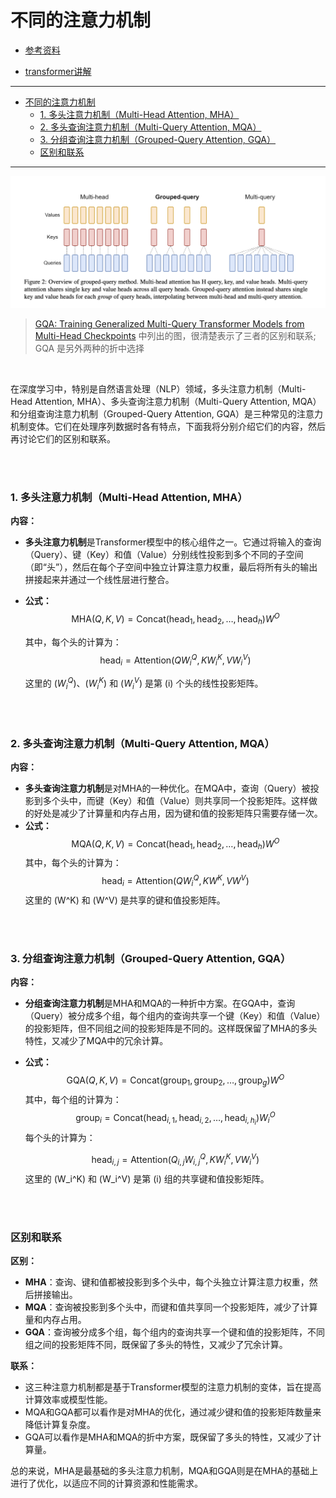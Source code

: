 # 不同的注意力机制

- [参考资料](https://blog.csdn.net/TFATS/article/details/133042246)

- [transformer讲解](https://transformers.run/c1/transformer/)


---

- [不同的注意力机制](#不同的注意力机制)
    - [1. 多头注意力机制（Multi-Head Attention, MHA）](#1-多头注意力机制multi-head-attention-mha)
    - [2. 多头查询注意力机制（Multi-Query Attention, MQA）](#2-多头查询注意力机制multi-query-attention-mqa)
    - [3. 分组查询注意力机制（Grouped-Query Attention, GQA）](#3-分组查询注意力机制grouped-query-attention-gqa)
    - [区别和联系](#区别和联系)

---

![attention difference](/NLP%20review/assets/mha_mqa_gqa.png)
> [GQA: Training Generalized Multi-Query Transformer Models from Multi-Head Checkpoints](https://arxiv.org/abs/2305.13245v3) 中列出的图，很清楚表示了三者的区别和联系; GQA 是另外两种的折中选择


<br>


在深度学习中，特别是自然语言处理（NLP）领域，多头注意力机制（Multi-Head Attention, MHA）、多头查询注意力机制（Multi-Query Attention, MQA）和分组查询注意力机制（Grouped-Query Attention, GQA）是三种常见的注意力机制变体。它们在处理序列数据时各有特点，下面我将分别介绍它们的内容，然后再讨论它们的区别和联系。

<br>

<br>

### 1. 多头注意力机制（Multi-Head Attention, MHA）

**内容：**
- **多头注意力机制**是Transformer模型中的核心组件之一。它通过将输入的查询（Query）、键（Key）和值（Value）分别线性投影到多个不同的子空间（即“头”），然后在每个子空间中独立计算注意力权重，最后将所有头的输出拼接起来并通过一个线性层进行整合。
- **公式：**
  $$\text{MHA}(Q, K, V) = \text{Concat}(\text{head}_1, \text{head}_2, \dots, \text{head}_h) W^O$$

  其中，每个头的计算为：
  $$\text{head}_i = \text{Attention}(QW_i^Q, KW_i^K, VW_i^V)$$

  这里的 \($W_i^Q$\)、\($W_i^K$\) 和 \($W_i^V$\) 是第 \(i\) 个头的线性投影矩阵。


<br>

<br>


### 2. 多头查询注意力机制（Multi-Query Attention, MQA）

**内容：**
- **多头查询注意力机制**是对MHA的一种优化。在MQA中，查询（Query）被投影到多个头中，而键（Key）和值（Value）则共享同一个投影矩阵。这样做的好处是减少了计算量和内存占用，因为键和值的投影矩阵只需要存储一次。
- **公式：**
 $$ \text{MQA}(Q, K, V) = \text{Concat}(\text{head}_1, \text{head}_2, \dots, \text{head}_h) W^O$$
  其中，每个头的计算为：
 $$ \text{head}_i = \text{Attention}(QW_i^Q, KW^K, VW^V)$$
  这里的 \(W^K\) 和 \(W^V\) 是共享的键和值投影矩阵。

<br>

<br>

### 3. 分组查询注意力机制（Grouped-Query Attention, GQA）

**内容：**
- **分组查询注意力机制**是MHA和MQA的一种折中方案。在GQA中，查询（Query）被分成多个组，每个组内的查询共享一个键（Key）和值（Value）的投影矩阵，但不同组之间的投影矩阵是不同的。这样既保留了MHA的多头特性，又减少了MQA中的冗余计算。
- **公式：**
  $$\text{GQA}(Q, K, V) = \text{Concat}(\text{group}_1, \text{group}_2, \dots, \text{group}_g) W^O$$
  其中，每个组的计算为：
  $$\text{group}_i = \text{Concat}(\text{head}_{i,1}, \text{head}_{i,2}, \dots, \text{head}_{i,h_i}) W_i^O$$
  每个头的计算为：

  $$\text{head}_{i,j} = \text{Attention}(Q_{i,j}W_{i,j}^Q, KW_i^K, VW_i^V)$$
  这里的 \(W_i^K\) 和 \(W_i^V\) 是第 \(i\) 组的共享键和值投影矩阵。

<br>
<br>

### 区别和联系

**区别：**
- **MHA**：查询、键和值都被投影到多个头中，每个头独立计算注意力权重，然后拼接输出。
- **MQA**：查询被投影到多个头中，而键和值共享同一个投影矩阵，减少了计算量和内存占用。
- **GQA**：查询被分成多个组，每个组内的查询共享一个键和值的投影矩阵，不同组之间的投影矩阵不同，既保留了多头的特性，又减少了冗余计算。

**联系：**
- 这三种注意力机制都是基于Transformer模型的注意力机制的变体，旨在提高计算效率或模型性能。
- MQA和GQA都可以看作是对MHA的优化，通过减少键和值的投影矩阵数量来降低计算复杂度。
- GQA可以看作是MHA和MQA的折中方案，既保留了多头的特性，又减少了计算量。

总的来说，MHA是最基础的多头注意力机制，MQA和GQA则是在MHA的基础上进行了优化，以适应不同的计算资源和性能需求。
